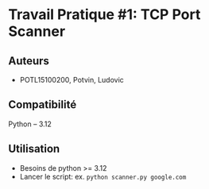 # Travail Pratique #1: TCP Port Scanner
## Auteurs
- POTL15100200, Potvin, Ludovic
## Compatibilité
Python – 3.12
## Utilisation
- Besoins de python >= 3.12
- Lancer le script: ex. `python scanner.py google.com`

